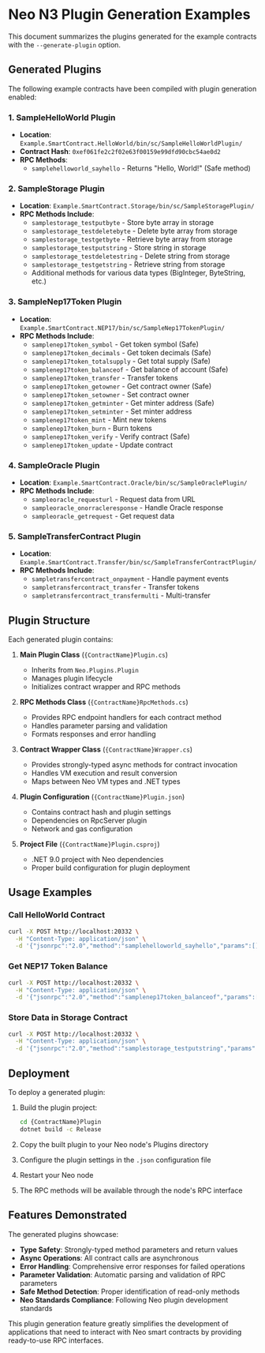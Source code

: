 # Neo N3 Plugin Generation Examples

This document summarizes the plugins generated for the example contracts with the `--generate-plugin` option.

## Generated Plugins

The following example contracts have been compiled with plugin generation enabled:

### 1. SampleHelloWorld Plugin
- **Location**: `Example.SmartContract.HelloWorld/bin/sc/SampleHelloWorldPlugin/`
- **Contract Hash**: `0xef061fe2c2f02e63f00159e99dfd90cbc54ae0d2`
- **RPC Methods**:
  - `samplehelloworld_sayhello` - Returns "Hello, World!" (Safe method)

### 2. SampleStorage Plugin
- **Location**: `Example.SmartContract.Storage/bin/sc/SampleStoragePlugin/`
- **RPC Methods Include**:
  - `samplestorage_testputbyte` - Store byte array in storage
  - `samplestorage_testdeletebyte` - Delete byte array from storage
  - `samplestorage_testgetbyte` - Retrieve byte array from storage
  - `samplestorage_testputstring` - Store string in storage
  - `samplestorage_testdeletestring` - Delete string from storage
  - `samplestorage_testgetstring` - Retrieve string from storage
  - Additional methods for various data types (BigInteger, ByteString, etc.)

### 3. SampleNep17Token Plugin
- **Location**: `Example.SmartContract.NEP17/bin/sc/SampleNep17TokenPlugin/`
- **RPC Methods Include**:
  - `samplenep17token_symbol` - Get token symbol (Safe)
  - `samplenep17token_decimals` - Get token decimals (Safe)
  - `samplenep17token_totalsupply` - Get total supply (Safe)
  - `samplenep17token_balanceof` - Get balance of account (Safe)
  - `samplenep17token_transfer` - Transfer tokens
  - `samplenep17token_getowner` - Get contract owner (Safe)
  - `samplenep17token_setowner` - Set contract owner
  - `samplenep17token_getminter` - Get minter address (Safe)
  - `samplenep17token_setminter` - Set minter address
  - `samplenep17token_mint` - Mint new tokens
  - `samplenep17token_burn` - Burn tokens
  - `samplenep17token_verify` - Verify contract (Safe)
  - `samplenep17token_update` - Update contract

### 4. SampleOracle Plugin
- **Location**: `Example.SmartContract.Oracle/bin/sc/SampleOraclePlugin/`
- **RPC Methods Include**:
  - `sampleoracle_requesturl` - Request data from URL
  - `sampleoracle_onorracleresponse` - Handle Oracle response
  - `sampleoracle_getrequest` - Get request data

### 5. SampleTransferContract Plugin
- **Location**: `Example.SmartContract.Transfer/bin/sc/SampleTransferContractPlugin/`
- **RPC Methods Include**:
  - `sampletransfercontract_onpayment` - Handle payment events
  - `sampletransfercontract_transfer` - Transfer tokens
  - `sampletransfercontract_transfermulti` - Multi-transfer

## Plugin Structure

Each generated plugin contains:

1. **Main Plugin Class** (`{ContractName}Plugin.cs`)
   - Inherits from `Neo.Plugins.Plugin`
   - Manages plugin lifecycle
   - Initializes contract wrapper and RPC methods

2. **RPC Methods Class** (`{ContractName}RpcMethods.cs`)
   - Provides RPC endpoint handlers for each contract method
   - Handles parameter parsing and validation
   - Formats responses and error handling

3. **Contract Wrapper Class** (`{ContractName}Wrapper.cs`)
   - Provides strongly-typed async methods for contract invocation
   - Handles VM execution and result conversion
   - Maps between Neo VM types and .NET types

4. **Plugin Configuration** (`{ContractName}Plugin.json`)
   - Contains contract hash and plugin settings
   - Dependencies on RpcServer plugin
   - Network and gas configuration

5. **Project File** (`{ContractName}Plugin.csproj`)
   - .NET 9.0 project with Neo dependencies
   - Proper build configuration for plugin deployment

## Usage Examples

### Call HelloWorld Contract
```bash
curl -X POST http://localhost:20332 \
  -H "Content-Type: application/json" \
  -d '{"jsonrpc":"2.0","method":"samplehelloworld_sayhello","params":[],"id":1}'
```

### Get NEP17 Token Balance
```bash
curl -X POST http://localhost:20332 \
  -H "Content-Type: application/json" \
  -d '{"jsonrpc":"2.0","method":"samplenep17token_balanceof","params":["0x1234567890abcdef1234567890abcdef12345678"],"id":1}'
```

### Store Data in Storage Contract
```bash
curl -X POST http://localhost:20332 \
  -H "Content-Type: application/json" \
  -d '{"jsonrpc":"2.0","method":"samplestorage_testputstring","params":["mykey","myvalue"],"id":1}'
```

## Deployment

To deploy a generated plugin:

1. Build the plugin project:
   ```bash
   cd {ContractName}Plugin
   dotnet build -c Release
   ```

2. Copy the built plugin to your Neo node's Plugins directory

3. Configure the plugin settings in the `.json` configuration file

4. Restart your Neo node

5. The RPC methods will be available through the node's RPC interface

## Features Demonstrated

The generated plugins showcase:

- **Type Safety**: Strongly-typed method parameters and return values
- **Async Operations**: All contract calls are asynchronous
- **Error Handling**: Comprehensive error responses for failed operations
- **Parameter Validation**: Automatic parsing and validation of RPC parameters
- **Safe Method Detection**: Proper identification of read-only methods
- **Neo Standards Compliance**: Following Neo plugin development standards

This plugin generation feature greatly simplifies the development of applications that need to interact with Neo smart contracts by providing ready-to-use RPC interfaces.